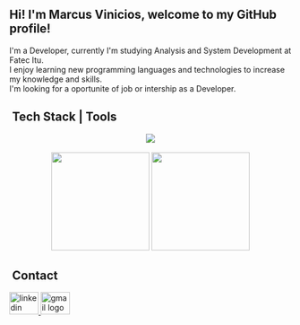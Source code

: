 <div>
  <h2>Hi! I'm Marcus Vinicios, welcome to my GitHub profile!</h2>
  <p>
    I'm a Developer, currently I'm studying Analysis and System Development at Fatec Itu.<br>
    I enjoy learning new programming languages ​​and technologies to increase my knowledge and skills.<br>
    I'm looking for a oportunite of job or intership as a Developer.
  </p>
</div>

## &nbsp;Tech Stack | Tools
<div align="center">
    <a href="https://skillicons.dev">
      <img src="https://skillicons.dev/icons?i=js,html,css,php,react,nodejs,express,sass,mysql,figma,vscode,ps,bootstrap" />
    </a>
</div>
<br/>
<div align="center">
  <picture>
    <source
        srcset="https://github-readme-stats.vercel.app/api?username=Marcus-Vinicios&show_icons=true&theme=dark"
        media="(prefers-color-scheme: dark)"/>
    <source
        srcset="https://github-readme-stats.vercel.app/api?username=Marcus-Vnicios&show_icons=true"
        media="(prefers-color-scheme: dark), (prefers-color-scheme: no-preference)"/>
    <img height="175vh" src="https://github-readme-stats.vercel.app/api?username=Marcus-Vnicios&show_icons=true" />
  </picture>
    <img height="175vh" src="https://github-readme-stats.vercel.app/api/top-langs/?username=Marcus-Vinicios&layout=compact&theme=dark"/>
</div>

## &nbsp;Contact 
<div align="left">
  <a href="https://linkedin.com/in/marcus-vinicios-oliveira" target="_blank">
    <img src="https://raw.githubusercontent.com/maurodesouza/profile-readme-generator/master/src/assets/icons/social/linkedin/default.svg" width="52" height="40" alt="linkedin logo"  />
  </a>
  <a href="mailto:marcusv.fl.oliveira@gmail.com" target="_blank">
    <img src="https://raw.githubusercontent.com/maurodesouza/profile-readme-generator/master/src/assets/icons/social/gmail/default.svg" width="52" height="40" alt="gmail logo"  />
  </a>
</div>
